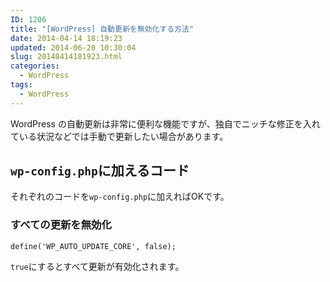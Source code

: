 ```yaml
---
ID: 1206
title: "[WordPress] 自動更新を無効化する方法"
date: 2014-04-14 18:19:23
updated: 2014-06-20 10:30:04
slug: 20140414181923.html
categories:
  - WordPress
tags:
  - WordPress
---
```


WordPress の自動更新は非常に便利な機能ですが、独自でニッチな修正を入れている状況などでは手動で更新したい場合があります。

<!--more-->
<h2><code>wp-config.php</code>に加えるコード</h2>
それぞれのコードを<code>wp-config.php</code>に加えればOKです。

<h3>すべての更新を無効化</h3>
<pre class="php"><code>define('WP_AUTO_UPDATE_CORE', false);</code></pre>
<code>true</code>にするとすべて更新が有効化されます。
